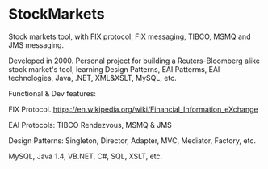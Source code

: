 # StockMarkets

Stock markets tool, with FIX protocol, FIX messaging, TIBCO, MSMQ and JMS messaging.

Developed in 2000. Personal project for building a Reuters-Bloomberg alike stock market's tool, learning Design Patterns, EAI Patterms, EAI technologies, Java, .NET, XML&XSLT, MySQL, etc.

Functional & Dev features:

FIX Protocol. https://en.wikipedia.org/wiki/Financial_Information_eXchange

EAI Protocols: TIBCO Rendezvous, MSMQ & JMS

Design Patterns: Singleton, Director, Adapter, MVC, Mediator, Factory, etc.

MySQL, Java 1.4, VB.NET, C#, SQL, XSLT, etc.
